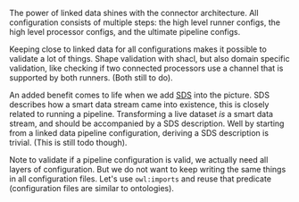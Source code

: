 The power of linked data shines with the connector architecture. All configuration consists of multiple steps: the high level runner configs, the high level processor configs, and the ultimate pipeline configs.

Keeping close to linked data for all configurations makes it possible to validate a lot of things. Shape validation with shacl, but also domain specific validation, like checking if two connected processors use a channel that is supported by both runners. (Both still to do).

An added benefit comes to life when we add [SDS](https://treecg.github.io/SmartDataStreams-Spec/) into the picture. SDS describes how a smart data stream came into existence, this is closely related to running a pipeline. Transforming a live dataset _is_ a smart data stream, and should be accompanied by a SDS description. Well by starting from a linked data pipeline configuration, deriving a SDS description is trivial. (This is still todo though).

Note to validate if a pipeline configuration is valid, we actually need all layers of configuration. But we do not want to keep writing the same things in all configuration files. Let's use `owl:imports` and reuse that predicate (configuration files are similar to ontologies).
